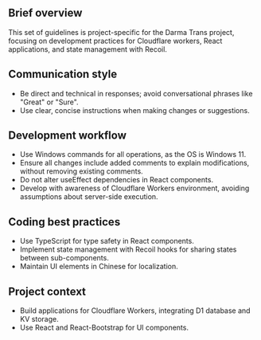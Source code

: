 ## Brief overview
This set of guidelines is project-specific for the Darma Trans project, focusing on development practices for Cloudflare workers, React applications, and state management with Recoil.

## Communication style
- Be direct and technical in responses; avoid conversational phrases like "Great" or "Sure".
- Use clear, concise instructions when making changes or suggestions.

## Development workflow
- Use Windows commands for all operations, as the OS is Windows 11.
- Ensure all changes include added comments to explain modifications, without removing existing comments.
- Do not alter useEffect dependencies in React components.
- Develop with awareness of Cloudflare Workers environment, avoiding assumptions about server-side execution.

## Coding best practices
- Use TypeScript for type safety in React components.
- Implement state management with Recoil hooks for sharing states between sub-components.
- Maintain UI elements in Chinese for localization.

## Project context
- Build applications for Cloudflare Workers, integrating D1 database and KV storage.
- Use React and React-Bootstrap for UI components.
